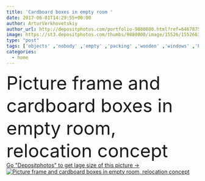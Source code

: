 ```yaml
---
title: 'Cardboard boxes in empty room '
date: 2017-06-01T14:29:55+00:00
author: ArturVerkhovetskiy
author_url: http://depositphotos.com/portfolio-9880800.html?ref=64678756
image: https://st3.depositphotos.com/thumbs/9880800/image/15526/155266324/api_thumb_450.jpg?forcejpeg=true
type: "post"
tags: ['objects' ,'nobody' ,'empty' ,'packing' ,'wooden' ,'windows' ,'home' ,'moving' ,'flat' ,'boxes' ,'furniture' ,'room' ,'indoors' ,'property' ,'hardwood' ,'floor' ,'apartment' ,'books' ,'sofa' ,'couch' ,'fireplace' ,'relocation' ,'relocating' ,'unpacked' ,'copy space' ,'picture frame' ,'Home Interior' ,'real estate' ,'new house' ,'moving house' ,'Cardboard Boxes' ,'carton boxes' ,'rolled carpet' ]
categories: 
  - home
---
```

<div aling="center">
            <font size="60"> Picture frame and cardboard boxes in empty room, relocation concept</font>   
</div>
<div>
    <a href='https://depositphotos.com/155266324/stock-photo-cardboard-boxes-in-empty-room.html?ref=64678756' target=_blank > Go "Depositphotos" to get lage size of this picture ->
        <img href='https://depositphotos.com/155266324/stock-photo-cardboard-boxes-in-empty-room.html?ref=64678756' src='https://st3.depositphotos.com/9880800/15526/i/950/depositphotos_155266324-stock-photo-cardboard-boxes-in-empty-room.jpg?forcejpeg=true' alt='Picture frame and cardboard boxes in empty room, relocation concept' >
    </a>
</div>
